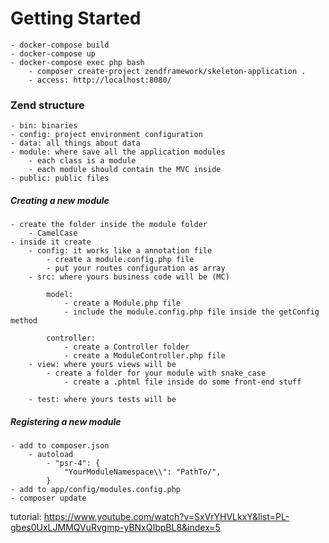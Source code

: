 # Getting Started

    - docker-compose build
    - docker-compose up
    - docker-compose exec php bash
        - composer create-project zendframework/skeleton-application .
        - access: http://localhost:8080/

### Zend structure

    - bin: binaries
    - config: project environment configuration
    - data: all things about data
    - module: where save all the application modules
        - each class is a module
        - each module should contain the MVC inside
    - public: public files

##### Creating a new module
    
    - create the folder inside the module folder
        - CamelCase
    - inside it create
        - config: it works like a annotation file
            - create a module.config.php file
            - put your routes configuration as array
        - src: where yours business code will be (MC)

            model:
                - create a Module.php file
                - include the module.config.php file inside the getConfig method
            
            controller:
                - create a Controller folder
                - create a ModuleController.php file
        - view: where yours views will be
            - create a folder for your module with snake_case
                - create a .phtml file inside do some front-end stuff

        - test: where yours tests will be

##### Registering a new module
    
    - add to composer.json
        - autoload
            - "psr-4": {
                "YourModuleNamespace\\": "PathTo/",
            }
    - add to app/config/modules.config.php
    - composer update

tutorial: https://www.youtube.com/watch?v=SxVrYHVLkxY&list=PL-gbes0UxLJMMQVuRvgmp-yBNxQIbpBL8&index=5